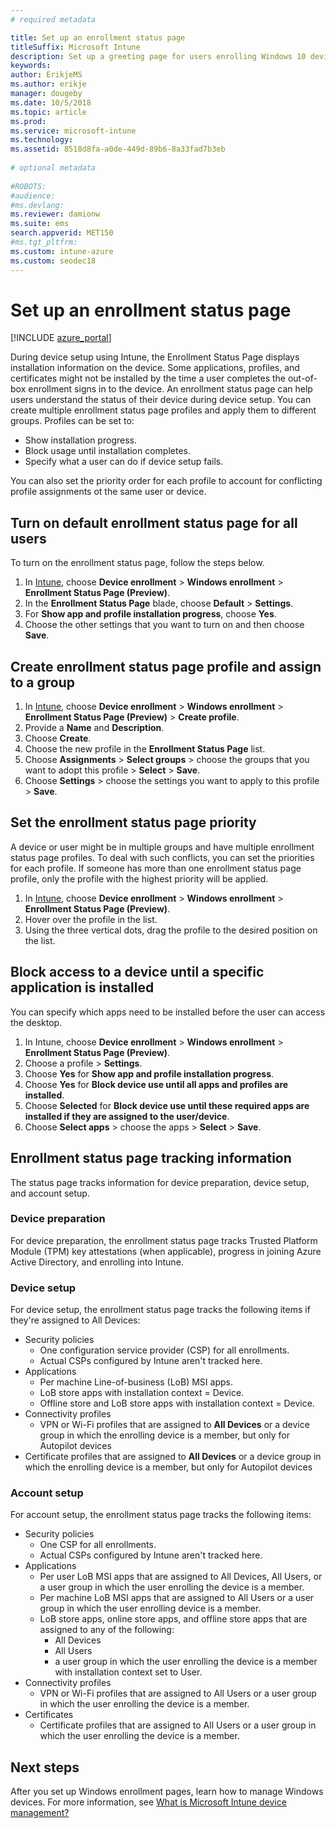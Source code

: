 ```yaml
---
# required metadata

title: Set up an enrollment status page
titleSuffix: Microsoft Intune
description: Set up a greeting page for users enrolling Windows 10 devices.
keywords:
author: ErikjeMS
ms.author: erikje
manager: dougeby
ms.date: 10/5/2018
ms.topic: article
ms.prod:
ms.service: microsoft-intune
ms.technology:
ms.assetid: 8518d8fa-a0de-449d-89b6-8a33fad7b3eb
 
# optional metadata
 
#ROBOTS:
#audience:
#ms.devlang:
ms.reviewer: damionw
ms.suite: ems
search.appverid: MET150
#ms.tgt_pltfrm:
ms.custom: intune-azure
ms.custom: seodec18 
---
```

 
# Set up an enrollment status page
 
[!INCLUDE [azure_portal](./includes/azure_portal.md)]
 
During device setup using Intune, the Enrollment Status Page displays installation information on the device. Some applications, profiles, and certificates might not be installed by the time a user completes the out-of-box enrollment signs in to the device. An enrollment status page can help users understand the status of their device during device setup. You can create multiple enrollment status page profiles and apply them to different groups. Profiles can be set to:
- Show installation progress.
- Block usage until installation completes.
- Specify what a user can do if device setup fails.

You can also set the priority order for each profile to account for conflicting profile assignments ot the same user or device.

 
## Turn on default enrollment status page for all users

To turn on the enrollment status page, follow the steps below.
 
1. In [Intune](https://aka.ms/intuneportal), choose **Device enrollment** > **Windows enrollment** > **Enrollment Status Page (Preview)**.
2. In the **Enrollment Status Page** blade, choose **Default** > **Settings**.
3. For **Show app and profile installation progress**, choose **Yes**.
4. Choose the other settings that you want to turn on and then choose **Save**.

## Create enrollment status page profile and assign to a group

1. In [Intune](https://aka.ms/intuneportal), choose **Device enrollment** > **Windows enrollment** > **Enrollment Status Page (Preview)** > **Create profile**.
2. Provide a **Name** and **Description**.
3. Choose **Create**.
4. Choose the new profile in the **Enrollment Status Page** list.
5. Choose **Assignments** > **Select groups** > choose the groups that you want to adopt this profile > **Select** > **Save**.
6. Choose **Settings** > choose the settings you want to apply to this profile > **Save**.

## Set the enrollment status page priority

A device or user might be in multiple groups and have multiple enrollment status page profiles. To deal with such conflicts, you can set the priorities for each profile. If someone has more than one enrollment status page profile, only the profile with the highest priority will be applied.

1. In [Intune](https://aka.ms/intuneportal), choose **Device enrollment** > **Windows enrollment** > **Enrollment Status Page (Preview)**.
2. Hover over the profile in the list.
3. Using the three vertical dots, drag the profile to the desired position on the list.

## Block access to a device until a specific application is installed

You can specify which apps need to be installed before the user can access the desktop.

1. In Intune, choose **Device enrollment** > **Windows enrollment** > **Enrollment Status Page (Preview)**.
2. Choose a profile > **Settings**.
3. Choose **Yes** for **Show app and profile installation progress**.
4. Choose **Yes** for **Block device use until all apps and profiles are installed**.
5. Choose **Selected** for **Block device use until these required apps are installed if they are assigned to the user/device**.
 6. Choose **Select apps** > choose the apps > **Select** > **Save**.

## Enrollment status page tracking information

The status page tracks information for device preparation, device setup, and account setup.

### Device preparation

For device preparation, the enrollment status page tracks Trusted Platform Module (TPM) key attestations (when applicable), progress in joining Azure Active Directory, and enrolling into Intune.

### Device setup

For device setup, the enrollment status page tracks the following items if they're assigned to All Devices:
- Security policies
    - One configuration service provider (CSP) for all enrollments.
    - Actual CSPs configured by Intune aren't tracked here.
- Applications
    - Per machine Line-of-business (LoB) MSI apps.
    - LoB store apps with installation context = Device.
    - Offline store and LoB store apps with installation context = Device.
- Connectivity profiles
    - VPN or Wi-Fi profiles that are assigned to **All Devices** or a device group in which the enrolling device is a member, but only for Autopilot devices
- Certificate profiles that are assigned to **All Devices** or a device group in which the enrolling device is a member, but only for Autopilot devices

### Account setup
For account setup, the enrollment status page tracks the following items:
- Security policies
    - One CSP for all enrollments.
    - Actual CSPs configured by Intune aren't tracked here.
- Applications
    - Per user LoB MSI apps that are assigned to All Devices, All Users, or a user group in which the user enrolling the device is a member.
    - Per machine LoB MSI apps that are assigned to All Users or a user group in which the user enrolling device is a member.
    - LoB store apps, online store apps, and offline store apps that are assigned to any of the following:
        - All Devices
        - All Users
        - a user group in which the user enrolling the device is a member with installation context set to User.
- Connectivity profiles
    - VPN or Wi-Fi profiles that are assigned to All Users or a user group in which the user enrolling the device is a member.
- Certificates
    - Certificate profiles that are assigned to All Users or a user group in which the user enrolling the device is a member.

## Next steps
After you set up Windows enrollment pages, learn how to manage Windows devices. For more information, see [What is Microsoft Intune device management?](https://docs.microsoft.com/intune/device-management)
